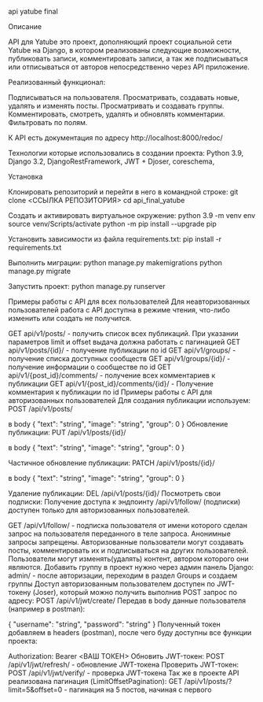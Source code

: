 api yatube final

Описание

API для Yatube это проект, дополняющий проект социальной сети Yatube на Django, в котором реализованы следующие возможности, публиковать записи, комментировать записи, а так же подписываться или отписываться от авторов непосредственно через API приложение.

Реализованный функционал:

Подписываться на пользователя.
Просматривать, создавать новые, удалять и изменять посты.
Просматривать и создавать группы.
Комментировать, смотреть, удалять и обновлять комментарии.
Фильтровать по полям.

К API есть документация по адресу http://localhost:8000/redoc/

Технологии которые использовались в создании проекта:
Python 3.9,
Django 3.2,
DjangoRestFramework,
JWT + Djoser,
coreschema,

Установка

Клонировать репозиторий и перейти в него в командной строке:
git clone <ССЫЛКА РЕПОЗИТОРИЯ>
cd api_final_yatube

Cоздать и активировать виртуальное окружение:
python 3.9 -m venv env
source venv/Scripts/activate
python -m pip install --upgrade pip

Установить зависимости из файла requirements.txt:
pip install -r requirements.txt

Выполнить миграции:
python manage.py makemigrations
python manage.py migrate

Запустить проект:
python manage.py runserver

Примеры работы с API для всех пользователей
Для неавторизованных пользователей работа с API доступна в режиме чтения, что-либо изменить или создать не получится.

GET api/v1/posts/ - получить список всех публикаций.
При указании параметров limit и offset выдача должна работать с пагинацией
GET api/v1/posts/{id}/ - получение публикации по id
GET api/v1/groups/ - получение списка доступных сообществ
GET api/v1/groups/{id}/ - получение информации о сообществе по id
GET api/v1/{post_id}/comments/ - получение всех комментариев к публикации
GET api/v1/{post_id}/comments/{id}/ - Получение комментария к публикации по id
Примеры работы с API для авторизованных пользователей
Для создания публикации используем:
POST /api/v1/posts/

в body
{
"text": "string",
"image": "string",
"group": 0
}
Обновление публикации:
PUT /api/v1/posts/{id}/

в body
{
"text": "string",
"image": "string",
"group": 0
}

Частичное обновление публикации:
PATCH /api/v1/posts/{id}/

в body
{
"text": "string",
"image": "string",
"group": 0
}

Удаление публикации:
DEL /api/v1/posts/{id}/
Посмотреть свои подписки:
Получение доступа к эндпоинту /api/v1/follow/ (подписки) доступен только для авторизованных пользователей.

GET /api/v1/follow/ - подписка пользователя от имени которого сделан запрос
на пользователя переданного в теле запроса. Анонимные запросы запрещены.
Авторизованные пользователи могут создавать посты, комментировать их и подписываться на других пользователей.
Пользователи могут изменять(удалять) контент, автором которого они являются.
Добавить группу в проект нужно через админ панель Django:
admin/ - после авторизации, переходим в раздел Groups и создаем группы
Доступ авторизованным пользователем доступен по JWT-токену (Joser), который можно получить выполнив POST запрос по адресу:
POST /api/v1/jwt/create/
Передав в body данные пользователя (например в postman):

{
"username": "string",
"password": "string"
}
Полученный токен добавляем в headers (postman), после чего буду доступны все функции проекта:

Authorization: Bearer <ВАШ ТОКЕН>
Обновить JWT-токен:
POST /api/v1/jwt/refresh/ - обновление JWT-токена
Проверить JWT-токен:
POST /api/v1/jwt/verify/ - проверка JWT-токена
Так же в проекте API реализована пагинация (LimitOffsetPagination):
GET /api/v1/posts/?limit=5&offset=0 - пагинация на 5 постов, начиная с первого